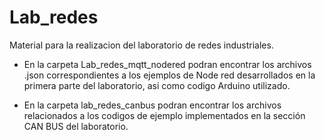 # Lab_redes
Material para la realizacion del laboratorio de redes industriales.

- En la carpeta Lab_redes_mqtt_nodered podran encontrar los archivos .json correspondientes a los ejemplos de Node red desarrollados en la primera parte del laboratorio, asi como codigo Arduino utilizado.

- En la carpeta lab_redes_canbus podran encontrar los archivos relacionados a los codigos de ejemplo implementados en la sección CAN BUS del laboratorio.

